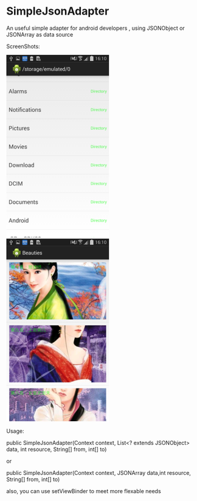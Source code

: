 SimpleJsonAdapter
=================

An useful simple adapter for android developers , using JSONObject or JSONArray as data source

ScreenShots:

<img src="https://github.com/ransj/SimpleJsonAdapter/blob/master/ScreenShots/Screenshot_2014-12-05-16-10-02.png" width=270 height=480 />
<img src="https://github.com/ransj/SimpleJsonAdapter/blob/master/ScreenShots/Screenshot_2014-12-05-16-10-11.png" width=270 height=480 />

Usage:

public SimpleJsonAdapter(Context context, List<? extends JSONObject> data, int resource, String[] from, int[] to)

or

public SimpleJsonAdapter(Context context, JSONArray data,int resource, String[] from, int[] to)

also, you can use setViewBinder to meet more flexable needs
